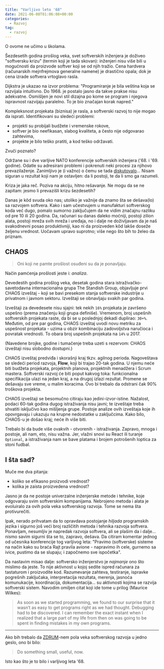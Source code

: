 ```yaml
---
title: "Varljivo leto '68"
date: 2021-06-08T01:06:08+00:00
categories:
  - Razvoj
tag:
  - razvoj
---
```


O ovome ne učimo u školama.

<!--more-->

Šezdesetih godina prošlog veka, svet softverskih inženjera je doživeo "softversku krizu" (termin koji je tada skovan): inženjeri nisu više bili u mogućnosti da proizvode softver koji se od njih tražio. Cena hardvera (računarskih mejnfrejmova generalne namene) je drastično opala; dok je cena izrade softvera vrtoglavo rasla.

Dijkstra je ukazao na izvor problema: "Programiranje je bila veština koja se razvijala intuitivno. Do 1968. je postalo jasno da takve prakse nisu adekvatne. Osmišljen je novi stil dizajna po kome se program i njegova ispravnost razvijaju paralelno. To je bio značajan korak napred."

Kompleksnost projekata (biznisa) je rasla, a softverski razvoj to nije mogao da isprati. Identifikovani su sledeći problemi:

+ projekti su probijali budžete i vremenske rokove,
+ softver je bio neefikasan, slabog kvaliteta, a često nije odgovarao zahtevima,
+ projekte je bilo teško pratiti, a kod teško održavati.

Zvuči poznato?

Održane su i dve varljive NATO konferencije softverskih inženjera ('68. i '69. godine). Odatle su adresirani problemi i pokrenuti neki procesi za njihovo prevazilaženje. Zanimljivo je (i važno) o čemu se tada [diskutovalo](https://oblac.rs/zasto-pristajemo-na-los-softver/)... Nisam siguran u rezultat koji nam je ostavljen: da li postoji, te da li smo ga razumeli.

Kriza je jaka reč. Poziva na akciju, hitno rešavanje. Ne mogu da se ne zapitam: jesmo li prevazišli krizu šezdesetih?

Danas je kôd svuda oko nas; utoliko je važnije da znamo šta se dešava(lo) sa razvojem softvera. Kako i sam učestvujem u manufakturi softverskog koda već dugo, pomalo sumorno zaključujem da ne vidim značajnu razliku od pre 10 ili 20 godina. Da, računari su danas daleko moćniji, postoji zilion alata, postoji mreža svih mreža i uređaja, no i dalje ne doživljavam da je naš svakodnevni posao produktivniji, kao ni da proizveden kôd lakše doseže željenu vrednost. Uočavam upravo suprotno; više nego što bih to želeo da priznam.

## CHAOS

> Oni koji ne pamte prošlost osuđeni su da je ponavljaju.

Način pamćenja prošlosti jeste i: _analiza_.

Devedestih godina prošlog veka, desetak godina stara istraživačko-savetodavna internacionalna grupa The Standish Group, objavljuje prvi CHAOS izveštaj - koji se bavi presekom stanja softverske industrije u privatnom i javnom sektoru. Izveštaji se obnavljaju svakih par godina.

Izveštaji za devedesete nisu sjajni: tek nekih `16%` projekata je završeno uspešno (prema značenju koji grupa definiše). Vremenom, broj uspešnih softverskih projekata raste, da bi se u poslednjoj dekadi duplirao: `30+%`. Međutim, od pre par godina, CHAOS izveštaj uvodi novu metriku za uspešnost projekata - uzima u obzir kombinaciju zadovoljstva naručioca i povratak vrednosti. To obara broj uspešnih projekata na `14%` u 2017.

(Navedene brojke, godine i tumačenje treba uzeti s rezervom: CHAOS izveštaji nisu slobodno dostupni.)

CHAOS izveštaj predviđa i skorašnji kraj tkzv. agilnog perioda. Nagoveštava se sledeći period razvoja, **Flow**, koji bi trajao 20-tak godina. U njemu neće biti budžeta projekata, projektnih planova, projektnih menadžera i Scrum mastera. Softverski razvoj će biti poput kakvog toka: funkcionalna specifikacija ulazi na jedan kraj, a na drugoj izlazi rezultat. Promene se dešavaju sve vreme, u malim koracima. Ovo bi trebalo da odstrani čak 90% troškova projekta.

CHAOS izveštaji se besomučno citiraju kao jedini-izvor-istine. Nažalost, podaci 60-tak godina dugog istraživanja nisu javni; te izveštaje treba shvatiti isključivo kao mišljenja grupe. Postoje analize ovih izveštaja koje ih opovrgavaju i ukazuju na krupne nedostatke u zaključcima. Kako bilo, CHAOS-u je došao kraj; neće ih više biti.

Trebalo bi da bude više ovakvih - otvorenih - istraživanja. Zapravo, mnoga i postoje, ali nam, eto, nisu važna. Jer, vlažni snovi su React ili turanje `Optional`, a istraživanja nam se bave platama i brojem potrošenih loptica za stoni fudbal.

## I šta sad?

Muče me dva pitanja:

+ koliko se efikasno proizvodi vrednost?
+ kolika je zaista proizvedena vrednost?

Jasno je da ne postoje univerzalne inženjerske metode i tehnike, koje odgovaraju svim softverskim kompanijama. Nebrojeno metoda i alata je evoluiralo za ovih pola veka softverskog razvoja. Tome se nema šta protivurečiti.

Ipak, nerado prihvatam da to opravdava postojanje _hiljada_ programskih jezika i sigurno još veći broj različitih metoda i tehnika razvoja softvera. Ponavljam, nesumljiv je napredak razvoja softvera, ali se plašim da i dalje... nismo savim sigurni šta se to, zapravo, dešava. Da citiram komentar jednog od učesnika konferencije tog varljivog leta: "Pravimo (softverske) sisteme na način kako su braća Rajt pravila avione - napravimo ih cele, gurnemo sa ivice, pustimo da se slupaju; i započnemo sve ispočetka".

Da nastavim misao dalje: softversko inženjerstvo je _najmanje_ ono što mislimo da jeste. To nije aktivnost u kojoj sedite ispred računara za tastaturom i proizvodite kod. Razumevanje zahteva, testiranje, ispravke pogrešnih zaključaka, interpretacija rezultata, merenja, jasnoća komunukacije, koordinacija, dokumentacija... su aktivnosti kojima se razvija softverski sistem. Navodim omiljen citat koji ide tome u prilog (Maurice Wilkes):

> As soon as we started programming, we found to our surprise that it wasn’t as easy to get programs right as we had thought. Debugging had to be discovered. I can remember the exact instant when I realized that a large part of my life from then on was going to be spent in finding mistakes in my own programs.

----

Ako bih trebalo da [ZDRUM](https://zdrum.work)-nem pola veka softverskog razvoja u jedno geslo, ono bi bilo:

> Do something small, useful, now.

Isto kao što je to bilo i varljivog leta '68.
